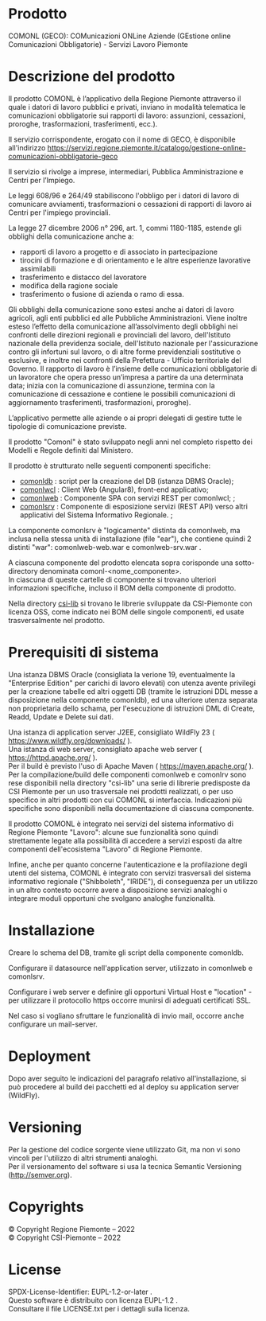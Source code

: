 ﻿# Prodotto

COMONL (GECO): COMunicazioni ONLine Aziende (GEstione online Comunicazioni Obbligatorie) - Servizi Lavoro Piemonte

# Descrizione del prodotto
Il prodotto COMONL è l’applicativo della Regione Piemonte  attraverso il quale i datori di lavoro pubblici e privati, inviano in modalità telematica le comunicazioni obbligatorie sui rapporti di lavoro: assunzioni, cessazioni, proroghe, trasformazioni, trasferimenti, ecc.).

Il servizio corrispondente, erogato con il nome di GECO, è disponibile all'indirizzo https://servizi.regione.piemonte.it/catalogo/gestione-online-comunicazioni-obbligatorie-geco

Il servizio si rivolge a imprese, intermediari, Pubblica Amministrazione e Centri per l’Impiego.

Le leggi 608/96 e 264/49 stabiliscono l'obbligo per i datori di lavoro di comunicare avviamenti, trasformazioni o cessazioni di rapporti di lavoro ai Centri per l'impiego provinciali.

La legge 27 dicembre 2006 n° 296, art. 1, commi 1180-1185, estende gli obblighi della comunicazione anche a:

-    rapporti di lavoro a progetto e di associato in partecipazione
-    tirocini di formazione e di orientamento e le altre esperienze lavorative assimilabili
-    trasferimento e distacco del lavoratore
-    modifica della ragione sociale
-    trasferimento o fusione di azienda o ramo di essa.

Gli obblighi della comunicazione sono estesi anche ai datori di lavoro agricoli, agli enti pubblici ed alle Pubbliche Amministrazioni.
Viene inoltre esteso l’effetto della comunicazione all’assolvimento degli obblighi nei confronti delle direzioni regionali e provinciali del lavoro, dell'Istituto nazionale della previdenza sociale, dell'Istituto nazionale per l'assicurazione contro gli infortuni sul lavoro, o di altre forme previdenziali sostitutive o esclusive, e inoltre nei confronti della Prefettura - Ufficio territoriale del Governo.
Il rapporto di lavoro è l’insieme delle comunicazioni obbligatorie di un lavoratore che opera presso un’impresa a partire da una determinata data; inizia con la comunicazione di assunzione, termina con la comunicazione di cessazione e contiene le possibili comunicazioni di aggiornamento trasferimenti, trasformazioni, proroghe).

L’applicativo permette alle aziende o ai propri delegati di gestire tutte le tipologie di comunicazione previste.

Il prodotto "Comonl" è stato sviluppato negli anni nel completo rispetto dei Modelli e Regole definiti dal Ministero.

Il prodotto è strutturato nelle seguenti componenti specifiche:
- [comonldb]( https://github.com/regione-piemonte/comonl/tree/main/comonl-comonldb ) : script per la creazione del DB (istanza DBMS Oracle);
- [comonlwcl]( https://github.com/regione-piemonte/comonl/tree/main/comonl-comonlwcl ) : Client Web (Angular8), front-end applicativo;
- [comonlweb]( https://github.com/regione-piemonte/comonl/tree/main/comonl-comonlweb ) : Componente SPA con servizi REST per comonlwcl;					;
- [comonlsrv]( https://github.com/regione-piemonte/comonl/tree/main/comonl-comonlweb ) : Componente di esposizione servizi (REST API) verso altri applicativi del Sistema Informativo Regionale.				;

La componente comonlsrv è "logicamente" distinta da comonlweb, ma inclusa nella stessa unità di installazione (file "ear"), che contiene quindi 2 distinti "war": comonlweb-web.war e comonlweb-srv.war .

A ciascuna componente del prodotto elencata sopra corisponde una sotto-directory denominata comonl-<nome_componente>.\
In ciascuna di queste cartelle di componente si trovano ulteriori informazioni specifiche, incluso il BOM della componente di prodotto.

Nella directory [csi-lib]( https://github.com/regione-piemonte/comonl/tree/main/csi-lib ) si trovano le librerie sviluppate da CSI-Piemonte con licenza OSS, come indicato nei BOM delle singole componenti, ed usate trasversalmente nel prodotto.
	

# Prerequisiti di sistema

Una istanza DBMS Oracle (consigliata la verione 19, eventualmente la "Enterprise Edition" per carichi di lavoro elevati) con utenza avente privilegi per la creazione tabelle ed altri oggetti DB (tramite le istruzioni DDL messe a disposizione nella componente comonldb), ed una ulteriore utenza separata non proprietaria dello schama, per l'esecuzione di istruzioni DML di Create, Readd, Update e Delete sui dati.

Una istanza di application server J2EE, consigliato WildFly 23 ( https://www.wildfly.org/downloads/ ).\
Una istanza di web server, consigliato apache web server ( https://httpd.apache.org/ ).\
Per il build è previsto l'uso di Apache Maven ( https://maven.apache.org/ ).\
Per la compilazione/build delle componenti comonlweb e comonlrv sono rese disponibili nella directory "csi-lib" una serie di librerie predisposte da CSI Piemonte per un uso trasversale nei prodotti realizzati, o per uso specifico in altri prodotti con cui COMONL si interfaccia. Indicazioni più specifiche sono disponibili nella documentazione di ciascuna componente.

Il prodotto COMONL è integrato nei servizi del sistema informativo di Regione Piemonte "Lavoro": alcune sue funzionalità sono quindi strettamente legate alla possibilità di accedere a servizi esposti da altre componenti dell'ecosistema "Lavoro" di Regione Piemonte.

Infine, anche per quanto concerne l'autenticazione e la profilazione degli utenti del sistema, COMONL è integrato con servizi trasversali del sistema informativo regionale ("Shibboleth", "IRIDE"), di conseguenza per un utilizzo in un altro contesto occorre avere a disposizione servizi analoghi o integrare moduli opportuni che svolgano analoghe funzionalità.
 

# Installazione

Creare lo schema del DB, tramite gli script della componente comonldb.
 
Configurare il datasource nell'application server, utilizzato in comonlweb e comonlsrv.

Configurare i web server e definire gli opportuni Virtual Host e "location" - per utilizzare il protocollo https occorre munirsi di adeguati certificati SSL.

Nel caso si vogliano sfruttare le funzionalità di invio mail, occorre anche configurare un mail-server.


# Deployment

Dopo aver seguito le indicazioni del paragrafo relativo all'installazione, si può procedere al build dei pacchetti ed al deploy su application server (WildFly).


# Versioning
Per la gestione del codice sorgente viene utilizzato Git, ma non vi sono vincoli per l'utilizzo di altri strumenti analoghi.\
Per il versionamento del software si usa la tecnica Semantic Versioning (http://semver.org).


# Copyrights
© Copyright Regione Piemonte – 2022\
© Copyright CSI-Piemonte – 2022


# License

SPDX-License-Identifier: EUPL-1.2-or-later .\
Questo software è distribuito con licenza EUPL-1.2 .\
Consultare il file LICENSE.txt per i dettagli sulla licenza.
